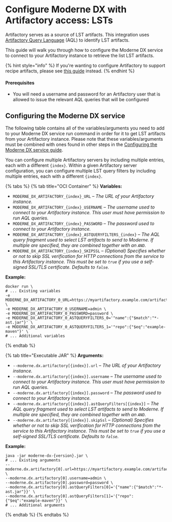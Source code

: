 # Configure Moderne DX with Artifactory access: LSTs

Artifactory serves as a source of LST artifacts. This integration uses [Artifactory Query Language](https://www.jfrog.com/confluence/display/JFROG/Artifactory+Query+Language) (AQL) to identify LST artifacts.

This guide will walk you through how to configure the Moderne DX service to connect to your Artifactory instance to retrieve the list LST artifacts.

{% hint style="info" %}
If you're wanting to configure Artifactory to support recipe artifacts, please see [this guide](configuring-artifactory-with-recipes.md) instead.
{% endhint %}

#### Prerequisites

* You will need a username and password for an Artifactory user that is allowed to issue the relevant AQL queries that will be configured

## Configuring the Moderne DX service

The following table contains all of the variables/arguments you need to add to your Moderne DX service run command in order for it to get LST artifacts from your Artifactory instance. Please note that these variables/arguments must be combined with ones found in other steps in the [Configuring the Moderne DX service guide](dx-configuration.md).

You can configure multiple Artifactory servers by including multiple entries, each with a different `{index}`. Within a given Artifactory server configuration, you can configure multiple LST query filters by including multiple entries, each with a different `{index}`.

{% tabs %}
{% tab title="OCI Container" %}
**Variables:**

* `MODERNE_DX_ARTIFACTORY_{index}_URL` – _The URL of your Artifactory instance._
* `MODERNE_DX_ARTIFACTORY_{index}_USERNAME` – _The username used to connect to your Artifactory instance. This user must have permission to run AQL queries._
* `MODERNE_DX_ARTIFACTORY_{index}_PASSWORD` – _The password used to connect to your Artifactory instance._
* `MODERNE_DX_ARTIFACTORY_{index}_ASTQUERYFILTERS_{index}` – _The AQL query fragment used to select LST artifacts to send to Moderne. If multiple are specified, they are combined together with an `AND`._
* `MODERNE_DX_ARTIFACTORY_{index}_SKIPSSL` – _(Optional) Specifies whether or not to skip SSL verification for HTTP connections from the service to this Artifactory instance. This must be set to `true` if you use a self-signed SSL/TLS certificate. Defaults to `false`._

**Example:**

```shell
docker run \
# ... Existing variables
-e MODERNE_DX_ARTIFACTORY_0_URL=https://myartifactory.example.com/artifactory/ \
-e MODERNE_DX_ARTIFACTORY_0_USERNAME=admin \
-e MODERNE_DX_ARTIFACTORY_0_PASSWORD=password \
-e MODERNE_DX_ARTIFACTORY_0_ASTQUERYFILTERS_0='"name":{"$match":"*-ast.jar"}' \
-e MODERNE_DX_ARTIFACTORY_0_ASTQUERYFILTERS_1='"repo":{"$eq":"example-maven"}' \
# ... Additional variables
```
{% endtab %}

{% tab title="Executable JAR" %}
**Arguments:**

* `--moderne.dx.artifactory[{index}].url` – _The URL of your Artifactory instance._
* `--moderne.dx.artifactory[{index}].username` – _The username used to connect to your Artifactory instance. This user must have permission to run AQL queries._
* `--moderne.dx.artifactory[{index}].password` – _The password used to connect to your Artifactory instance._
* `--moderne.dx.artifactory[{index}].astQueryFilters[{index}]` – _The AQL query fragment used to select LST artifacts to send to Moderne. If multiple are specified, they are combined together with an `AND`._
* `--moderne.dx.artifactory[{index}].skipSsl` – _(Optional) Specifies whether or not to skip SSL verification for HTTP connections from the service to this Artifactory instance. This must be set to `true` if you use a self-signed SSL/TLS certificate. Defaults to `false`._

**Example:**

```shell
java -jar moderne-dx-{version}.jar \
# ... Existing arguments
--moderne.dx.artifactory[0].url=https://myartifactory.example.com/artifactory/ \
--moderne.dx.artifactory[0].username=admin \
--moderne.dx.artifactory[0].password=password \
--moderne.dx.artifactory[0].astQueryFilters[0]='{"name":{"$match":"*-ast.jar"}}' \
--moderne.dx.artifactory[0].astQueryFilters[1]='{"repo":{"$eq":"example-maven"}}' \
# ... Additional arguments
```
{% endtab %}
{% endtabs %}
